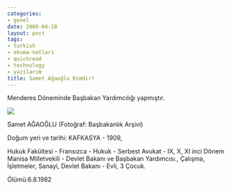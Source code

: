 ```yaml
---
categories:
- genel
date: 2008-04-18
layout: post
tags:
- turkish
- okuma-notlari
- quickread
- technology
- yazilarim
title: Samet Ağaoğlu Kimdir?
---
```


Menderes Döneminde Başbakan Yardımcılığı yapmıştır.  
  
![](/images/basbakanlik.125186.jpg)  
  
Samet AĞAOĞLU (Fotoğraf: Başbakanlık Arşivi)  
  
Doğum yeri ve tarihi: KAFKASYA - 1909,  
  
Hukuk Fakültesi - Fransızca - Hukuk - Serbest Avukat - IX, X, XI inci Dönem Manisa Milletvekili - Devlet Bakanı ve Başbakan Yardımcısı., Çalışma, İşletmeler, Sanayi, Devlet Bakanı - Evli, 3 Çocuk.  
  
Ölümü:6.8.1982
